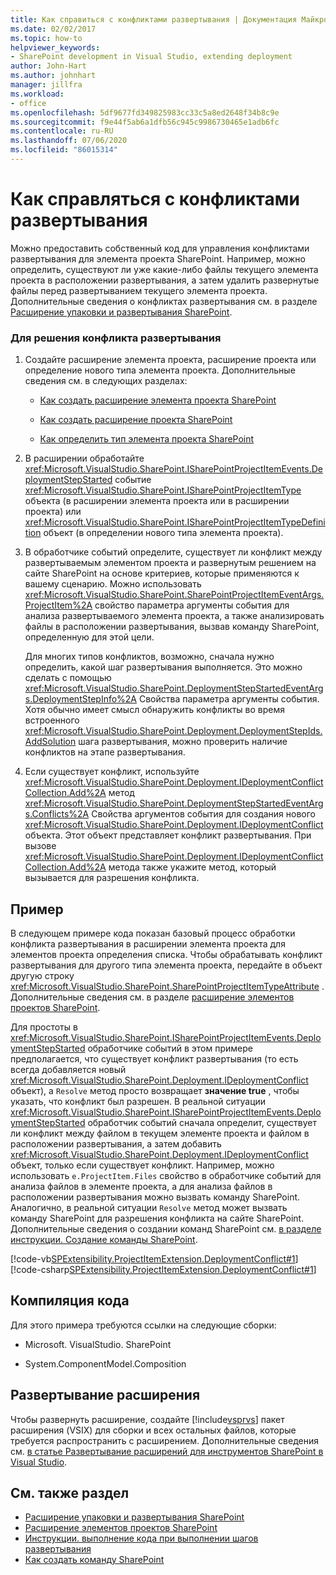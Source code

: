 ```yaml
---
title: Как справиться с конфликтами развертывания | Документация Майкрософт
ms.date: 02/02/2017
ms.topic: how-to
helpviewer_keywords:
- SharePoint development in Visual Studio, extending deployment
author: John-Hart
ms.author: johnhart
manager: jillfra
ms.workload:
- office
ms.openlocfilehash: 5df9677fd349825983cc33c5a8ed2648f34b8c9e
ms.sourcegitcommit: f9e44f5ab6a1dfb56c945c9986730465e1adb6fc
ms.contentlocale: ru-RU
ms.lasthandoff: 07/06/2020
ms.locfileid: "86015314"
---
```

# <a name="how-to-handle-deployment-conflicts"></a>Как справляться с конфликтами развертывания
  Можно предоставить собственный код для управления конфликтами развертывания для элемента проекта SharePoint. Например, можно определить, существуют ли уже какие-либо файлы текущего элемента проекта в расположении развертывания, а затем удалить развернутые файлы перед развертыванием текущего элемента проекта. Дополнительные сведения о конфликтах развертывания см. в разделе [Расширение упаковки и развертывания SharePoint](../sharepoint/extending-sharepoint-packaging-and-deployment.md).

### <a name="to-handle-a-deployment-conflict"></a>Для решения конфликта развертывания

1. Создайте расширение элемента проекта, расширение проекта или определение нового типа элемента проекта. Дополнительные сведения см. в следующих разделах:

    - [Как создать расширение элемента проекта SharePoint](../sharepoint/how-to-create-a-sharepoint-project-item-extension.md)

    - [Как создать расширение проекта SharePoint](../sharepoint/how-to-create-a-sharepoint-project-extension.md)

    - [Как определить тип элемента проекта SharePoint](../sharepoint/how-to-define-a-sharepoint-project-item-type.md)

2. В расширении обработайте <xref:Microsoft.VisualStudio.SharePoint.ISharePointProjectItemEvents.DeploymentStepStarted> событие <xref:Microsoft.VisualStudio.SharePoint.ISharePointProjectItemType> объекта (в расширении элемента проекта или в расширении проекта) или <xref:Microsoft.VisualStudio.SharePoint.ISharePointProjectItemTypeDefinition> объект (в определении нового типа элемента проекта).

3. В обработчике событий определите, существует ли конфликт между развертываемым элементом проекта и развернутым решением на сайте SharePoint на основе критериев, которые применяются к вашему сценарию. Можно использовать <xref:Microsoft.VisualStudio.SharePoint.SharePointProjectItemEventArgs.ProjectItem%2A> свойство параметра аргументы события для анализа развертываемого элемента проекта, а также анализировать файлы в расположении развертывания, вызвав команду SharePoint, определенную для этой цели.

     Для многих типов конфликтов, возможно, сначала нужно определить, какой шаг развертывания выполняется. Это можно сделать с помощью <xref:Microsoft.VisualStudio.SharePoint.DeploymentStepStartedEventArgs.DeploymentStepInfo%2A> Свойства параметра аргументы события. Хотя обычно имеет смысл обнаружить конфликты во время встроенного <xref:Microsoft.VisualStudio.SharePoint.Deployment.DeploymentStepIds.AddSolution> шага развертывания, можно проверить наличие конфликтов на этапе развертывания.

4. Если существует конфликт, используйте <xref:Microsoft.VisualStudio.SharePoint.Deployment.IDeploymentConflictCollection.Add%2A> метод <xref:Microsoft.VisualStudio.SharePoint.DeploymentStepStartedEventArgs.Conflicts%2A> Свойства аргументов события для создания нового <xref:Microsoft.VisualStudio.SharePoint.Deployment.IDeploymentConflict> объекта. Этот объект представляет конфликт развертывания. При вызове <xref:Microsoft.VisualStudio.SharePoint.Deployment.IDeploymentConflictCollection.Add%2A> метода также укажите метод, который вызывается для разрешения конфликта.

## <a name="example"></a>Пример
 В следующем примере кода показан базовый процесс обработки конфликта развертывания в расширении элемента проекта для элементов проекта определения списка. Чтобы обрабатывать конфликт развертывания для другого типа элемента проекта, передайте в объект другую строку <xref:Microsoft.VisualStudio.SharePoint.SharePointProjectItemTypeAttribute> . Дополнительные сведения см. в разделе [расширение элементов проектов SharePoint](../sharepoint/extending-sharepoint-project-items.md).

 Для простоты в <xref:Microsoft.VisualStudio.SharePoint.ISharePointProjectItemEvents.DeploymentStepStarted> обработчике событий в этом примере предполагается, что существует конфликт развертывания (то есть всегда добавляется новый <xref:Microsoft.VisualStudio.SharePoint.Deployment.IDeploymentConflict> объект), а `Resolve` метод просто возвращает **значение true** , чтобы указать, что конфликт был разрешен. В реальной ситуации <xref:Microsoft.VisualStudio.SharePoint.ISharePointProjectItemEvents.DeploymentStepStarted> обработчик событий сначала определит, существует ли конфликт между файлом в текущем элементе проекта и файлом в расположении развертывания, а затем добавить <xref:Microsoft.VisualStudio.SharePoint.Deployment.IDeploymentConflict> объект, только если существует конфликт. Например, можно использовать `e.ProjectItem.Files` свойство в обработчике событий для анализа файлов в элементе проекта, а для анализа файлов в расположении развертывания можно вызвать команду SharePoint. Аналогично, в реальной ситуации `Resolve` метод может вызвать команду SharePoint для разрешения конфликта на сайте SharePoint. Дополнительные сведения о создании команд SharePoint см. [в разделе инструкции. Создание команды SharePoint](../sharepoint/how-to-create-a-sharepoint-command.md).

 [!code-vb[SPExtensibility.ProjectItemExtension.DeploymentConflict#1](../sharepoint/codesnippet/VisualBasic/deploymentconflict/extension/deploymentconflictextension.vb#1)]
 [!code-csharp[SPExtensibility.ProjectItemExtension.DeploymentConflict#1](../sharepoint/codesnippet/CSharp/deploymentconflict/extension/deploymentconflictextension.cs#1)]

## <a name="compile-the-code"></a>Компиляция кода
 Для этого примера требуются ссылки на следующие сборки:

- Microsoft. VisualStudio. SharePoint

- System.ComponentModel.Composition

## <a name="deploy-the-extension"></a>Развертывание расширения
 Чтобы развернуть расширение, создайте [!include[vsprvs](../sharepoint/includes/vsprvs-md.md)] пакет расширения (VSIX) для сборки и всех остальных файлов, которые требуется распространить с расширением. Дополнительные сведения см. [в статье Развертывание расширений для инструментов SharePoint в Visual Studio](../sharepoint/deploying-extensions-for-the-sharepoint-tools-in-visual-studio.md).

## <a name="see-also"></a>См. также раздел
- [Расширение упаковки и развертывания SharePoint](../sharepoint/extending-sharepoint-packaging-and-deployment.md)
- [Расширение элементов проектов SharePoint](../sharepoint/extending-sharepoint-project-items.md)
- [Инструкции. выполнение кода при выполнении шагов развертывания](../sharepoint/how-to-run-code-when-deployment-steps-are-executed.md)
- [Как создать команду SharePoint](../sharepoint/how-to-create-a-sharepoint-command.md)
